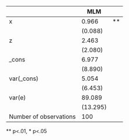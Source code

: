|                        | MLM      |    |
|------------------------|----------|----|
| x                      | 0.966    | ** |
|                        | (0.088)  |    |
| z                      | 2.463    |    |
|                        | (2.080)  |    |
| _cons                  | 6.977    |    |
|                        | (8.890)  |    |
| var(_cons)             | 5.054    |    |
|                        | (6.453)  |    |
| var(e)                 | 89.089   |    |
|                        | (13.295) |    |
| Number of observations | 100      |    |
** p<.01, * p<.05

